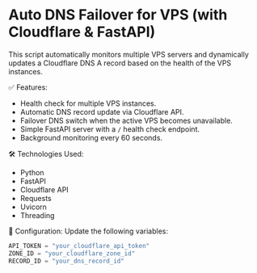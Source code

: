 # Auto DNS Failover for VPS (with Cloudflare & FastAPI)

This script automatically monitors multiple VPS servers and dynamically updates a Cloudflare DNS A record based on the health of the VPS instances.

✅ Features:
- Health check for multiple VPS instances.
- Automatic DNS record update via Cloudflare API.
- Failover DNS switch when the active VPS becomes unavailable.
- Simple FastAPI server with a `/` health check endpoint.
- Background monitoring every 60 seconds.

🛠️ Technologies Used:
- Python
- FastAPI
- Cloudflare API
- Requests
- Uvicorn
- Threading

🔧 Configuration:
Update the following variables:
```python
API_TOKEN = "your_cloudflare_api_token"
ZONE_ID = "your_cloudflare_zone_id"
RECORD_ID = "your_dns_record_id"
